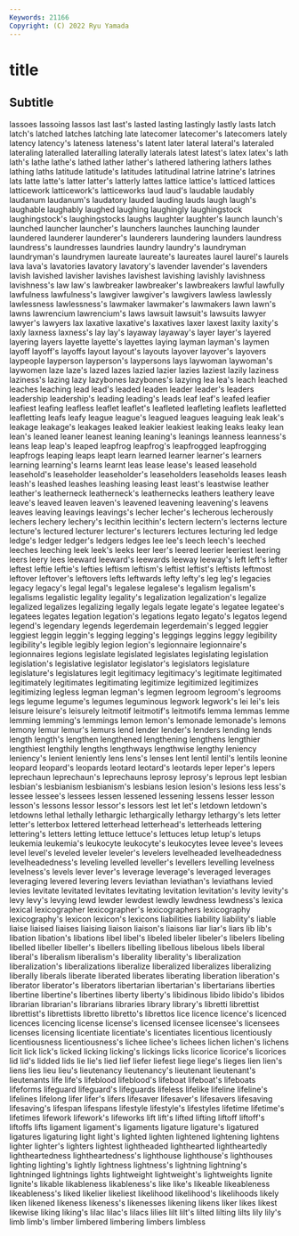 ```yaml
---
Keywords: 21166
Copyright: (C) 2022 Ryu Yamada
---
```



# title

## Subtitle
 lassoes lassoing lassos last last's
lasted lasting lastingly lastly lasts latch latch's latched latches latching
late latecomer latecomer's latecomers lately latency latency's lateness lateness's latent
later lateral lateral's lateraled lateraling lateralled lateralling laterally laterals latest
latest's latex latex's lath lath's lathe lathe's lathed lather lather's
lathered lathering lathers lathes lathing laths latitude latitude's latitudes latitudinal
latrine latrine's latrines lats latte latte's latter latter's latterly lattes
lattice lattice's latticed lattices latticework latticework's latticeworks laud laud's laudable
laudably laudanum laudanum's laudatory lauded lauding lauds laugh laugh's laughable
laughably laughed laughing laughingly laughingstock laughingstock's laughingstocks laughs laughter laughter's
launch launch's launched launcher launcher's launchers launches launching launder laundered
launderer launderer's launderers laundering launders laundress laundress's laundresses laundries laundry
laundry's laundryman laundryman's laundrymen laureate laureate's laureates laurel laurel's laurels
lava lava's lavatories lavatory lavatory's lavender lavender's lavenders lavish lavished
lavisher lavishes lavishest lavishing lavishly lavishness lavishness's law law's lawbreaker
lawbreaker's lawbreakers lawful lawfully lawfulness lawfulness's lawgiver lawgiver's lawgivers lawless
lawlessly lawlessness lawlessness's lawmaker lawmaker's lawmakers lawn lawn's lawns lawrencium
lawrencium's laws lawsuit lawsuit's lawsuits lawyer lawyer's lawyers lax laxative
laxative's laxatives laxer laxest laxity laxity's laxly laxness laxness's lay
lay's layaway layaway's layer layer's layered layering layers layette layette's
layettes laying layman layman's laymen layoff layoff's layoffs layout layout's
layouts layover layover's layovers laypeople layperson layperson's laypersons lays laywoman
laywoman's laywomen laze laze's lazed lazes lazied lazier lazies laziest
lazily laziness laziness's lazing lazy lazybones lazybones's lazying lea lea's
leach leached leaches leaching lead lead's leaded leaden leader leader's
leaders leadership leadership's leading leading's leads leaf leaf's leafed leafier
leafiest leafing leafless leaflet leaflet's leafleted leafleting leaflets leafletted leafletting
leafs leafy league league's leagued leagues leaguing leak leak's leakage
leakage's leakages leaked leakier leakiest leaking leaks leaky lean lean's
leaned leaner leanest leaning leaning's leanings leanness leanness's leans leap
leap's leaped leapfrog leapfrog's leapfrogged leapfrogging leapfrogs leaping leaps leapt
learn learned learner learner's learners learning learning's learns learnt leas
lease lease's leased leasehold leasehold's leaseholder leaseholder's leaseholders leaseholds leases
leash leash's leashed leashes leashing leasing least least's leastwise leather
leather's leatherneck leatherneck's leathernecks leathers leathery leave leave's leaved leaven
leaven's leavened leavening leavening's leavens leaves leaving leavings leavings's lecher
lecher's lecherous lecherously lechers lechery lechery's lecithin lecithin's lectern lectern's
lecterns lecture lecture's lectured lecturer lecturer's lecturers lectures lecturing led
ledge ledge's ledger ledger's ledgers ledges lee lee's leech leech's
leeched leeches leeching leek leek's leeks leer leer's leered leerier
leeriest leering leers leery lees leeward leeward's leewards leeway leeway's
left left's lefter leftest leftie leftie's lefties leftism leftism's leftist
leftist's leftists leftmost leftover leftover's leftovers lefts leftwards lefty lefty's
leg leg's legacies legacy legacy's legal legal's legalese legalese's legalism
legalism's legalisms legalistic legality legality's legalization legalization's legalize legalized legalizes
legalizing legally legals legate legate's legatee legatee's legatees legates legation
legation's legations legato legato's legatos legend legend's legendary legends legerdemain
legerdemain's legged leggier leggiest leggin leggin's legging legging's leggings leggins
leggy legibility legibility's legible legibly legion legion's legionnaire legionnaire's legionnaires
legions legislate legislated legislates legislating legislation legislation's legislative legislator legislator's
legislators legislature legislature's legislatures legit legitimacy legitimacy's legitimate legitimated legitimately
legitimates legitimating legitimize legitimized legitimizes legitimizing legless legman legman's legmen
legroom legroom's legrooms legs legume legume's legumes leguminous legwork legwork's
lei lei's leis leisure leisure's leisurely leitmotif leitmotif's leitmotifs lemma
lemmas lemme lemming lemming's lemmings lemon lemon's lemonade lemonade's lemons
lemony lemur lemur's lemurs lend lender lender's lenders lending lends
length length's lengthen lengthened lengthening lengthens lengthier lengthiest lengthily lengths
lengthways lengthwise lengthy leniency leniency's lenient leniently lens lens's lenses
lent lentil lentil's lentils leonine leopard leopard's leopards leotard leotard's
leotards leper leper's lepers leprechaun leprechaun's leprechauns leprosy leprosy's leprous
lept lesbian lesbian's lesbianism lesbianism's lesbians lesion lesion's lesions less
less's lessee lessee's lessees lessen lessened lessening lessens lesser lesson
lesson's lessons lessor lessor's lessors lest let let's letdown letdown's
letdowns lethal lethally lethargic lethargically lethargy lethargy's lets letter letter's
letterbox lettered letterhead letterhead's letterheads lettering lettering's letters letting lettuce
lettuce's lettuces letup letup's letups leukemia leukemia's leukocyte leukocyte's leukocytes
levee levee's levees level level's leveled leveler leveler's levelers levelheaded
levelheadedness levelheadedness's leveling levelled leveller's levellers levelling levelness levelness's levels
lever lever's leverage leverage's leveraged leverages leveraging levered levering levers
leviathan leviathan's leviathans levied levies levitate levitated levitates levitating levitation
levitation's levity levity's levy levy's levying lewd lewder lewdest lewdly
lewdness lewdness's lexica lexical lexicographer lexicographer's lexicographers lexicography lexicography's lexicon
lexicon's lexicons liabilities liability liability's liable liaise liaised liaises liaising
liaison liaison's liaisons liar liar's liars lib lib's libation libation's
libations libel libel's libeled libeler libeler's libelers libeling libelled libeller
libeller's libellers libelling libellous libelous libels liberal liberal's liberalism liberalism's
liberality liberality's liberalization liberalization's liberalizations liberalize liberalized liberalizes liberalizing liberally
liberals liberate liberated liberates liberating liberation liberation's liberator liberator's liberators
libertarian libertarian's libertarians liberties libertine libertine's libertines liberty liberty's libidinous
libido libido's libidos librarian librarian's librarians libraries library library's libretti
librettist librettist's librettists libretto libretto's librettos lice licence licence's licenced
licences licencing license license's licensed licensee licensee's licensees licenses licensing
licentiate licentiate's licentiates licentious licentiously licentiousness licentiousness's lichee lichee's lichees
lichen lichen's lichens licit lick lick's licked licking licking's lickings
licks licorice licorice's licorices lid lid's lidded lids lie lie's
lied lief liefer liefest liege liege's lieges lien lien's liens
lies lieu lieu's lieutenancy lieutenancy's lieutenant lieutenant's lieutenants life life's
lifeblood lifeblood's lifeboat lifeboat's lifeboats lifeforms lifeguard lifeguard's lifeguards lifeless
lifelike lifeline lifeline's lifelines lifelong lifer lifer's lifers lifesaver lifesaver's
lifesavers lifesaving lifesaving's lifespan lifespans lifestyle lifestyle's lifestyles lifetime lifetime's
lifetimes lifework lifework's lifeworks lift lift's lifted lifting liftoff liftoff's
liftoffs lifts ligament ligament's ligaments ligature ligature's ligatured ligatures ligaturing
light light's lighted lighten lightened lightening lightens lighter lighter's lighters
lightest lightheaded lighthearted lightheartedly lightheartedness lightheartedness's lighthouse lighthouse's lighthouses lighting
lighting's lightly lightness lightness's lightning lightning's lightninged lightnings lights lightweight
lightweight's lightweights lignite lignite's likable likableness likableness's like like's likeable
likeableness likeableness's liked likelier likeliest likelihood likelihood's likelihoods likely liken
likened likeness likeness's likenesses likening likens liker likes likest likewise
liking liking's lilac lilac's lilacs lilies lilt lilt's lilted lilting
lilts lily lily's limb limb's limber limbered limbering limbers limbless
